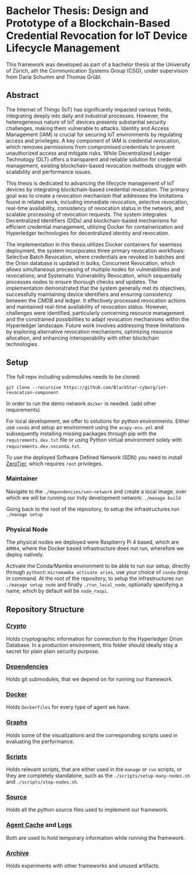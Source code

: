 # Bachelor Thesis: Design and Prototype of a Blockchain-Based Credential Revocation for IoT Device Lifecycle Management

This framework was developed as part of a bachelor thesis at the University of Zürich, ath the
Communication Systems Group (CSG), under supervision from Daria Schumm and Thomas Grübl.

## Abstract

The Internet of Things (IoT) has significantly impacted various fields, integrating deeply into daily and industrial processes. However, the heterogeneous nature of IoT devices presents substantial security challenges, making them vulnerable to attacks. Identity and Access Management (IAM) is crucial for securing IoT environments by regulating access and privileges. A key component of IAM is credential revocation, which removes permissions from compromised credentials to prevent unauthorized access and mitigate risks. While Decentralized Ledger Technology (DLT) offers a transparent and reliable solution for credential management, existing blockchain-based revocation methods struggle with scalability and performance issues. 

This thesis is dedicated to advancing the lifecycle management of IoT devices by integrating blockchain-based credential revocation. The primary goal was to create a revocation mechanism that addresses the limitations found in related work, including immediate revocation, selective revocation, real-time availability, consistency of revocation status in the network, and scalable processing of revocation requests. The system integrates Decentralized Identifiers (DIDs) and blockchain-based mechanisms for efficient credential management, utilizing Docker for containerization and Hyperledger technologies for decentralized identity and revocation.

The implementation in this thesis utilizes Docker containers for seamless deployment, the system incorporates three primary revocation workflows: Selective Batch Revocation, where credentials are revoked in batches and the Orion database is updated in bulks; Concurrent Revocation, which allows simultaneous processing of multiple nodes for vulnerabilities and revocations; and Systematic Vulnerability Revocation, which sequentially processes nodes to ensure thorough checks and updates. The implementation demonstrated that the system generally met its objectives, successfully maintaining device identifiers and ensuring consistency between the CMDB and ledger. It effectively processed revocation actions and maintained real-time availability of revocation status. However, challenges were identified, particularly concerning resource management and the constrained possibilities to adapt revocation mechanisms within the Hyperledger landscape. Future work involves addressing these limitations by exploring alternative revocation mechanisms, optimizing resource allocation, and enhancing interoperability with other blockchain technologies.

<!-- ## Challenges -->

## Setup

The full repo including submodules needs to be cloned:

`git clone --recursive https://github.com/BlackStar-cyborg/iot-revocation-component`

In order to run the demo network `docker` is needed. (add other requirements)

For local development, we offer to solutions for python environments.
Either use `conda` and setup an environment using the `acapy-env.yml` and subsequently installing missing packages
through pip with the `requirements.dev.txt` file or using Python virtual environment solely with
`requirements.dev.noconda.txt`.

To use the deployed Software Defined Network (SDN) you need to install [ZeroTier](https://www.zerotier.com/), which
requires `root` privileges.

### Maintainer

Navigate to the `./dependencies/von-network` and create a local image, over which we will be running
our Indy development network: `./manage build`

Going back to the root of the repository, to setup the infrastructures run `./manage setup`

### Physical Node

The physical nodes we deployed were Raspberry Pi 4 based, which are `ARM64`, where the Docker based
infrastructure does not run, wherefore we deploy natively.

Activate the Conda/Mamba environment to be able to run our setup, directly through `python3`: `micromamba activate aries`,
use your choice of `conda` drop in command.
At the root of the repository, to setup the infrastructures run `./manage setup node` and finally
`./run_local_node`, optionally specifying a name, which by default will be `node_raspi`.

## Repository Structure

### [Crypto](./crypto)

Holds cryptographic information for connection to the Hyperledger Orion Database. In a production
environment, this folder should ideally stay a secret for plain plain security purpose.

### [Dependencies](./dependencies)

Holds git submodules, that we depend on for running our framework.

### [Docker](./docker/)

Holds `Dockerfiles` for every type of agent we have.

### [Graphs](./graphs)

Holds some of the visualizations and the corresponding scripts used in evaluating the performance.

### [Scripts](./scripts)

Holds relevant scripts, that are either used in the `manage` or `run` scripts, or they are
completely standalone, such as the `./scripts/setup-many-nodes.sh` and `./scripts/stop-nodes.sh`.

### [Source](./src)

Holds all the python source files used to implement our framework.

### [Agent Cache](./.agent_cache) and [Logs](./logs)

Both are used to hold temporary information while running the framework.

### [Archive](./.archive)

Holds experiments with other frameworks and unused artifacts.
